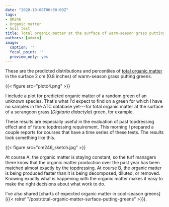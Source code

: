 ```yaml
---
date: "2020-10-08T00:00:00Z"
tags:
- OM246
- Organic matter
- Soil test
title: Total organic matter at the surface of warm-season grass putting greens
authors: [admin]
image:
  caption: ''
  focal_point: ''
  preview_only: yes
---
```


These are the predicted distributions and percentiles of [total organic matter](https://www.asianturfgrass.com/2020-02-17-soil-organic-matter-bullet-list/) in the surface 2 cm (0.8 inches) of warm-season grass putting greens.

{{< figure src="plotc4.png" >}}

I include a plot for predicted organic matter of a random green of an unknown species. That's what I'd expect to find on a green for which I have no samples in the ATC database yet---for total organic matter at the surface of a serangoon grass (*Digitaria didactyla*) green, for example.

These results are especially useful in the evaluation of past topdressing effect and of future topdressing requirement. This morning I prepared a couple reports for courses that have a time series of these tests. The results look something like this.

{{< figure src="om246_sketch.jpg" >}}

At course A, the organic matter is staying constant, so the turf managers there know that the organic matter production over the past year has been matched almost exactly by the [topdressing](https://www.asianturfgrass.com/tag/topdress/). At course B, the organic matter is being produced faster than it is being decomposed, diluted, or removed. Knowing exactly what is happening with the organic matter makes it easy to make the right decisions about what work to do.

I've also shared [charts of expected organic matter in cool-season greens]({{< relref "/post/total-organic-matter-surface-putting-greens" >}}).


